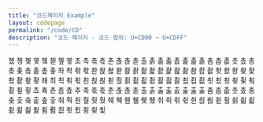 ```yaml
---
title: "코드페이지 Example"
layout: codepage
permalink: "/code/CD"
description: "코드 페이지 - 코드 범위: U+CD00 ~ U+CDFF"
---
```


<span class="character">촀</span>
<span class="character">촁</span>
<span class="character">촂</span>
<span class="character">촃</span>
<span class="character">촄</span>
<span class="character">촅</span>
<span class="character">촆</span>
<span class="character">촇</span>
<span class="character">초</span>
<span class="character">촉</span>
<span class="character">촊</span>
<span class="character">촋</span>
<span class="character">촌</span>
<span class="character">촍</span>
<span class="character">촎</span>
<span class="character">촏</span>
<span class="character">촐</span>
<span class="character">촑</span>
<span class="character">촒</span>
<span class="character">촓</span>
<span class="character">촔</span>
<span class="character">촕</span>
<span class="character">촖</span>
<span class="character">촗</span>
<span class="character">촘</span>
<span class="character">촙</span>
<span class="character">촚</span>
<span class="character">촛</span>
<span class="character">촜</span>
<span class="character">총</span>
<span class="character">촞</span>
<span class="character">촟</span>
<span class="character">촠</span>
<span class="character">촡</span>
<span class="character">촢</span>
<span class="character">촣</span>
<span class="character">촤</span>
<span class="character">촥</span>
<span class="character">촦</span>
<span class="character">촧</span>
<span class="character">촨</span>
<span class="character">촩</span>
<span class="character">촪</span>
<span class="character">촫</span>
<span class="character">촬</span>
<span class="character">촭</span>
<span class="character">촮</span>
<span class="character">촯</span>
<span class="character">촰</span>
<span class="character">촱</span>
<span class="character">촲</span>
<span class="character">촳</span>
<span class="character">촴</span>
<span class="character">촵</span>
<span class="character">촶</span>
<span class="character">촷</span>
<span class="character">촸</span>
<span class="character">촹</span>
<span class="character">촺</span>
<span class="character">촻</span>
<span class="character">촼</span>
<span class="character">촽</span>
<span class="character">촾</span>
<span class="character">촿</span>
<span class="character">쵀</span>
<span class="code tofu"></span>
<span class="code tofu"></span>
<span class="code tofu"></span>
<span class="code tofu"></span>
<span class="code tofu"></span>
<span class="code tofu"></span>
<span class="code tofu"></span>
<span class="code tofu"></span>
<span class="code tofu"></span>
<span class="code tofu"></span>
<span class="code tofu"></span>
<span class="code tofu"></span>
<span class="code tofu"></span>
<span class="code tofu"></span>
<span class="code tofu"></span>
<span class="code tofu"></span>
<span class="code tofu"></span>
<span class="code tofu"></span>
<span class="code tofu"></span>
<span class="code tofu"></span>
<span class="code tofu"></span>
<span class="code tofu"></span>
<span class="code tofu"></span>
<span class="code tofu"></span>
<span class="code tofu"></span>
<span class="code tofu"></span>
<span class="code tofu"></span>
<span class="character">최</span>
<span class="character">쵝</span>
<span class="character">쵞</span>
<span class="character">쵟</span>
<span class="character">쵠</span>
<span class="character">쵡</span>
<span class="character">쵢</span>
<span class="character">쵣</span>
<span class="character">쵤</span>
<span class="character">쵥</span>
<span class="character">쵦</span>
<span class="character">쵧</span>
<span class="character">쵨</span>
<span class="character">쵩</span>
<span class="character">쵪</span>
<span class="character">쵫</span>
<span class="character">쵬</span>
<span class="character">쵭</span>
<span class="character">쵮</span>
<span class="character">쵯</span>
<span class="character">쵰</span>
<span class="character">쵱</span>
<span class="character">쵲</span>
<span class="character">쵳</span>
<span class="character">쵴</span>
<span class="character">쵵</span>
<span class="character">쵶</span>
<span class="character">쵷</span>
<span class="character">쵸</span>
<span class="character">쵹</span>
<span class="code tofu"></span>
<span class="code tofu"></span>
<span class="character">쵼</span>
<span class="code tofu"></span>
<span class="code tofu"></span>
<span class="code tofu"></span>
<span class="code tofu"></span>
<span class="code tofu"></span>
<span class="code tofu"></span>
<span class="code tofu"></span>
<span class="code tofu"></span>
<span class="code tofu"></span>
<span class="code tofu"></span>
<span class="code tofu"></span>
<span class="character">춈</span>
<span class="code tofu"></span>
<span class="code tofu"></span>
<span class="code tofu"></span>
<span class="character">춌</span>
<span class="code tofu"></span>
<span class="code tofu"></span>
<span class="code tofu"></span>
<span class="code tofu"></span>
<span class="code tofu"></span>
<span class="code tofu"></span>
<span class="code tofu"></span>
<span class="character">추</span>
<span class="character">축</span>
<span class="character">춖</span>
<span class="character">춗</span>
<span class="character">춘</span>
<span class="character">춙</span>
<span class="character">춚</span>
<span class="character">춛</span>
<span class="character">출</span>
<span class="character">춝</span>
<span class="character">춞</span>
<span class="character">춟</span>
<span class="character">춠</span>
<span class="character">춡</span>
<span class="character">춢</span>
<span class="character">춣</span>
<span class="character">춤</span>
<span class="character">춥</span>
<span class="character">춦</span>
<span class="character">춧</span>
<span class="character">춨</span>
<span class="character">충</span>
<span class="character">춪</span>
<span class="character">춫</span>
<span class="character">춬</span>
<span class="character">춭</span>
<span class="character">춮</span>
<span class="character">춯</span>
<span class="character">춰</span>
<span class="character">춱</span>
<span class="code tofu"></span>
<span class="code tofu"></span>
<span class="character">춴</span>
<span class="code tofu"></span>
<span class="code tofu"></span>
<span class="code tofu"></span>
<span class="character">춸</span>
<span class="code tofu"></span>
<span class="code tofu"></span>
<span class="code tofu"></span>
<span class="code tofu"></span>
<span class="code tofu"></span>
<span class="code tofu"></span>
<span class="code tofu"></span>
<span class="code tofu"></span>
<span class="code tofu"></span>
<span class="code tofu"></span>
<span class="character">췃</span>
<span class="character">췄</span>
<span class="code tofu"></span>
<span class="code tofu"></span>
<span class="code tofu"></span>
<span class="code tofu"></span>
<span class="code tofu"></span>
<span class="code tofu"></span>
<span class="code tofu"></span>
<span class="character">췌</span>
<span class="character">췍</span>
<span class="code tofu"></span>
<span class="code tofu"></span>
<span class="character">췐</span>
<span class="code tofu"></span>
<span class="code tofu"></span>
<span class="code tofu"></span>
<span class="character">췔</span>
<span class="code tofu"></span>
<span class="code tofu"></span>
<span class="code tofu"></span>
<span class="code tofu"></span>
<span class="code tofu"></span>
<span class="code tofu"></span>
<span class="code tofu"></span>
<span class="code tofu"></span>
<span class="code tofu"></span>
<span class="code tofu"></span>
<span class="character">췟</span>
<span class="character">췠</span>
<span class="code tofu"></span>
<span class="code tofu"></span>
<span class="code tofu"></span>
<span class="code tofu"></span>
<span class="code tofu"></span>
<span class="code tofu"></span>
<span class="code tofu"></span>
<span class="character">취</span>
<span class="character">췩</span>
<span class="character">췪</span>
<span class="character">췫</span>
<span class="character">췬</span>
<span class="character">췭</span>
<span class="character">췮</span>
<span class="character">췯</span>
<span class="character">췰</span>
<span class="character">췱</span>
<span class="character">췲</span>
<span class="character">췳</span>
<span class="character">췴</span>
<span class="character">췵</span>
<span class="character">췶</span>
<span class="character">췷</span>
<span class="character">췸</span>
<span class="character">췹</span>
<span class="character">췺</span>
<span class="character">췻</span>
<span class="character">췼</span>
<span class="character">췽</span>
<span class="character">췾</span>
<span class="character">췿</span>